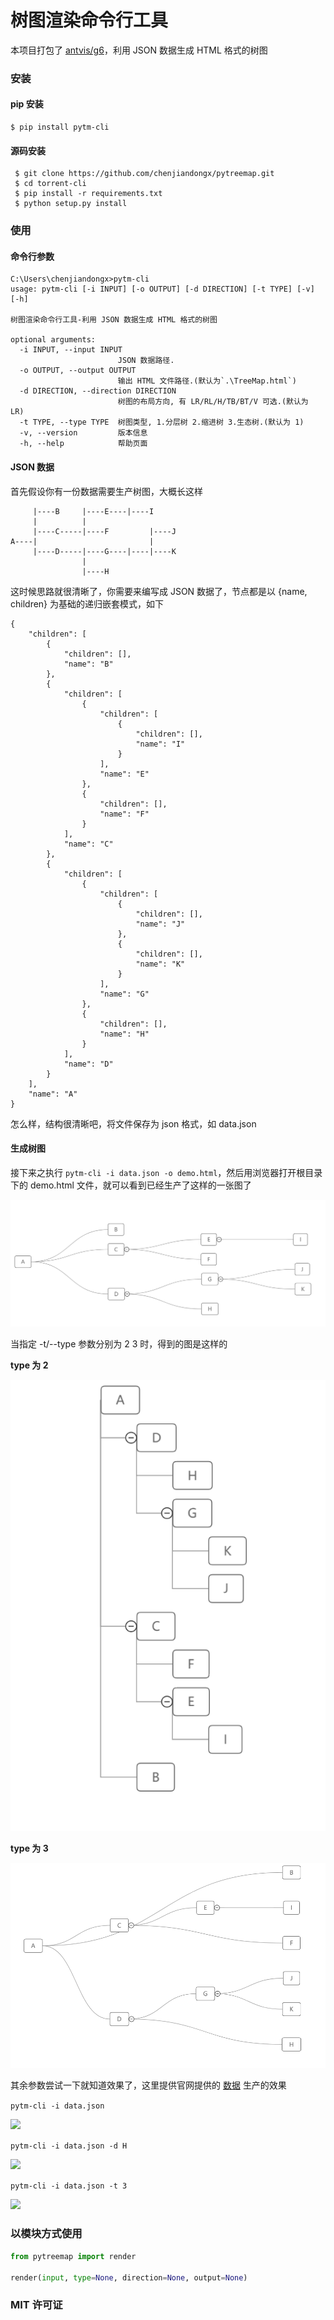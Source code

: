 # 树图渲染命令行工具
本项目打包了 [antvis/g6](https://github.com/antvis/g6)，利用 JSON 数据生成 HTML 格式的树图


### 安装
#### pip 安装
```
$ pip install pytm-cli
```

#### 源码安装
```
 $ git clone https://github.com/chenjiandongx/pytreemap.git
 $ cd torrent-cli
 $ pip install -r requirements.txt
 $ python setup.py install
 ```

### 使用

#### 命令行参数

```
C:\Users\chenjiandongx>pytm-cli
usage: pytm-cli [-i INPUT] [-o OUTPUT] [-d DIRECTION] [-t TYPE] [-v] [-h]

树图渲染命令行工具-利用 JSON 数据生成 HTML 格式的树图

optional arguments:
  -i INPUT, --input INPUT
                        JSON 数据路径.
  -o OUTPUT, --output OUTPUT
                        输出 HTML 文件路径.(默认为`.\TreeMap.html`)
  -d DIRECTION, --direction DIRECTION
                        树图的布局方向, 有 LR/RL/H/TB/BT/V 可选.(默认为 LR)
  -t TYPE, --type TYPE  树图类型, 1.分层树 2.缩进树 3.生态树.(默认为 1)
  -v, --version         版本信息
  -h, --help            帮助页面

```

#### JSON 数据

首先假设你有一份数据需要生产树图，大概长这样
```
     |----B     |----E----|----I
     |          |
     |----C-----|----F         |----J
A----|                         |
     |----D-----|----G----|----|----K
                |
                |----H
```

这时候思路就很清晰了，你需要来编写成 JSON 数据了，节点都是以 {name, children} 为基础的递归嵌套模式，如下
```
{
    "children": [
        {
            "children": [],
            "name": "B"
        },
        {
            "children": [
                {
                    "children": [
                        {
                            "children": [],
                            "name": "I"
                        }
                    ],
                    "name": "E"
                },
                {
                    "children": [],
                    "name": "F"
                }
            ],
            "name": "C"
        },
        {
            "children": [
                {
                    "children": [
                        {
                            "children": [],
                            "name": "J"
                        },
                        {
                            "children": [],
                            "name": "K"
                        }
                    ],
                    "name": "G"
                },
                {
                    "children": [],
                    "name": "H"
                }
            ],
            "name": "D"
        }
    ],
    "name": "A"
}

```
怎么样，结构很清晰吧，将文件保存为 json 格式，如 data.json


#### 生成树图

接下来之执行 ```pytm-cli -i data.json -o demo.html```，然后用浏览器打开根目录下的 demo.html 文件，就可以看到已经生产了这样的一张图了

![](https://github.com/chenjiandongx/pytreemap/blob/master/screenshot/screenshot-0.png)

当指定 -t/--type 参数分别为 2 3 时，得到的图是这样的

**type 为 2**

![](https://github.com/chenjiandongx/pytreemap/blob/master/screenshot/screenshot-1.png)

**type 为 3**

![](https://github.com/chenjiandongx/pytreemap/blob/master/screenshot/screenshot-2.png)

其余参数尝试一下就知道效果了，这里提供官网提供的 [数据](https://github.com/chenjiandongx/pytreemap/blob/master/json/data.json) 生产的效果

```pytm-cli -i data.json```

![](https://github.com/chenjiandongx/pytreemap/blob/master/screenshot/screenshot-3.png)

```pytm-cli -i data.json -d H```

![](https://github.com/chenjiandongx/pytreemap/blob/master/screenshot/screenshot-4.png)

```pytm-cli -i data.json -t 3```

![](https://github.com/chenjiandongx/pytreemap/blob/master/screenshot/screenshot-5.png)

### 以模块方式使用

```python
from pytreemap import render

render(input, type=None, direction=None, output=None)
```

### MIT 许可证
